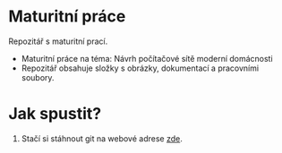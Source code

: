 # Maturitní práce
Repozitář s maturitní prací.
- Maturitní práce na téma: Návrh počítačové sítě moderní domácnosti
- Repozitář obsahuje složky s obrázky, dokumentací a pracovními soubory.
# Jak spustit?
1. Stačí si stáhnout git na webové adrese [zde](https://git-scm.com/).

